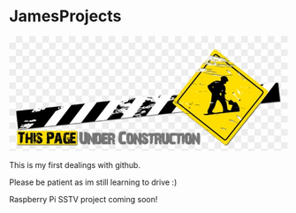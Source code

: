 # JamesProjects

<img src="uc.jpg">


<p>This is my first dealings with github. </p>
  
<p>Please be patient as im still learning to drive :) </p>
<p> Raspberry Pi SSTV project coming soon!</p>

